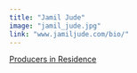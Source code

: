 ```yaml
---
title: "Jamil Jude"
image: "jamil_jude.jpg"
link: "www.jamiljude.com/bio/"
---
```


[Producers in Residence](/programs/producers-in-residence)